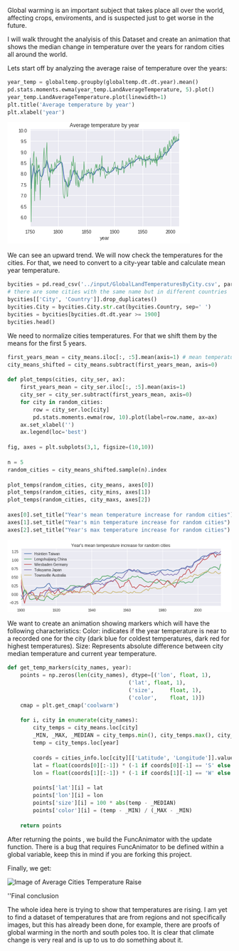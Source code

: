 Global warming is an important subject that takes place all over the world, affecting crops, enviroments,
and is suspected just to get worse in the future. 

I will walk throught the analyisis of this Dataset and create an animation that shows the median change
in temperature over the years for random cities all around the world. 

Lets start off by analyzing the average raise of temperature over the years:

```python
year_temp = globaltemp.groupby(globaltemp.dt.dt.year).mean()
pd.stats.moments.ewma(year_temp.LandAverageTemperature, 5).plot()
year_temp.LandAverageTemperature.plot(linewidth=1)
plt.title('Average temperature by year')
plt.xlabel('year')
```


![Image of Average Temperature Raise](https://raw.githubusercontent.com/nullwiz/data-science-portfolio/master/Global%20Warming/avg_temp_raise.png)


We can see an upward trend. We will now check the temperatures for the cities.
For that, we need to convert to a city-year table and calculate mean year temperature.

~~~~python
bycities = pd.read_csv('../input/GlobalLandTemperaturesByCity.csv', parse_dates=['dt'])
# there are some cities with the same name but in different countries 
bycities[['City', 'Country']].drop_duplicates()
bycities.City = bycities.City.str.cat(bycities.Country, sep=' ')
bycities = bycities[bycities.dt.dt.year >= 1900]
bycities.head()
~~~~

We need to normalize cities temperatures. For that we shift them by the means for the first 5 years. 

~~~~python
first_years_mean = city_means.iloc[:, :5].mean(axis=1) # mean temperature for the first 5 years
city_means_shifted = city_means.subtract(first_years_mean, axis=0)

def plot_temps(cities, city_ser, ax):
    first_years_mean = city_ser.iloc[:, :5].mean(axis=1)
    city_ser = city_ser.subtract(first_years_mean, axis=0)
    for city in random_cities:
        row = city_ser.loc[city]
        pd.stats.moments.ewma(row, 10).plot(label=row.name, ax=ax)
    ax.set_xlabel('')
    ax.legend(loc='best')

fig, axes = plt.subplots(3,1, figsize=(10,10))

n = 5
random_cities = city_means_shifted.sample(n).index

plot_temps(random_cities, city_means, axes[0])
plot_temps(random_cities, city_mins, axes[1])
plot_temps(random_cities, city_maxs, axes[2])

axes[0].set_title("Year's mean temperature increase for random cities")
axes[1].set_title("Year's min temperature increase for random cities")
axes[2].set_title("Year's max temperature increase for random cities")
~~~~

![Average Cities Temperature Raise](https://raw.githubusercontent.com/nullwiz/data-science-portfolio/master/Global%20Warming/avg_temp_raise_random_cities.png)




We want to create an animation showing markers which will have the following characteristics:
Color: indicates if the year temperature is near to a recorded one for the city  (dark blue for coldest temperatures, dark red for highest temperatures).
Size: Represents absolute difference between city median temperature and current year temperature.
~~~python
def get_temp_markers(city_names, year):
    points = np.zeros(len(city_names), dtype=[('lon', float, 1),
                                      ('lat', float, 1),
                                      ('size',     float, 1),
                                      ('color',    float, 1)])
    cmap = plt.get_cmap('coolwarm')
    
    for i, city in enumerate(city_names):
        city_temps = city_means.loc[city]
        _MIN, _MAX, _MEDIAN = city_temps.min(), city_temps.max(), city_temps.median()
        temp = city_temps.loc[year]
        
        coords = cities_info.loc[city][['Latitude', 'Longitude']].values
        lat = float(coords[0][:-1]) * (-1 if coords[0][-1] == 'S' else 1)
        lon = float(coords[1][:-1]) * (-1 if coords[1][-1] == 'W' else 1)
        
        points['lat'][i] = lat
        points['lon'][i] = lon
        points['size'][i] = 100 * abs(temp - _MEDIAN)
        points['color'][i] = (temp - _MIN) / (_MAX - _MIN)
            
    return points   
  ~~~~
    
 After returning the points , we build the FuncAnimator with the update function. 
 There is a bug that requires FuncAnimator to be defined within a global variable, keep this in mind if you are forking this project.
 
 Finally, we get: 
 
 
 
 
 
 
![Image of Average Cities Temperature Raise](https://raw.githubusercontent.com/nullwiz/data-science-portfolio/master/Global%20Warming/finalGif.gif)



''Final conclusion

The whole idea here is trying to show that temperatures are rising. 
I am yet to find a dataset of temperatures that are from regions and not specifically images, but this has already been done,
for example, there are proofs of global warming in the north and south poles too.
It is clear that climate change is very real and is up to us to do something about it.

